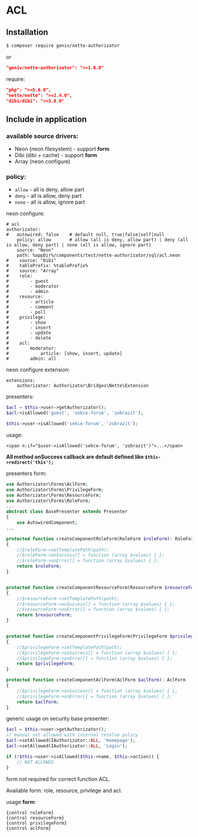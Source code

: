 ACL
===

Installation
------------

```sh
$ composer require geniv/nette-authorizator
```
or
```json
"geniv/nette-authorizator": ">=1.0.0"
```

require:
```json
"php": ">=5.6.0",
"nette/nette": ">=2.4.0",
"dibi/dibi": ">=3.0.0"
```

Include in application
----------------------

### available source drivers:
- Neon (neon filesystem) - support **form**
- Dibi (dibi + cache) - support **form**
- Array (neon configure)

### policy:
- `allow` - all is deny, allow part
- `deny` - all is allow, deny part
- `none` - all is allow, ignore part

neon configure:
```neon
# acl
authorizator:
#   autowired: false    # default null, true|false|self|null
    policy: allow       # allow (all is deny, allow part) | deny (all is allow, deny part) | none (all is allow, ignore part)
    source: "Neon"
    path: %appDir%/components/test/nette-authorizator/sql/acl.neon
#    source: "Dibi"
#    tablePrefix: %tablePrefix%
#    source: "Array"
#    role:
#        - guest
#        - moderator
#        - admin
#    resource:
#        - article
#        - comment
#        - poll
#    privilege:
#        - show
#        - insert
#        - update
#        - delete
#    acl:
#        moderator:
#            article: [show, insert, update]
#        admin: all
```

neon configure extension:
```neon
extensions:
    authorizator: Authorizator\Bridges\Nette\Extension
```

presenters:
```php
$acl = $this->user->getAuthorizator();
$acl->isAllowed('guest', 'sekce-forum', 'zobrazit');

$this->user->isAllowed('sekce-forum', 'zobrazit');
```

usage:
```latte
<span n:if="$user->isAllowed('sekce-forum', 'zobrazit')">...</span>
```

**All method onSuccess callback are default defined like `$this->redirect('this');`**

presenters form:
```php
use Authorizator\Forms\AclForm;
use Authorizator\Forms\PrivilegeForm;
use Authorizator\Forms\ResourceForm;
use Authorizator\Forms\RoleForm;
...
abstract class BasePresenter extends Presenter
{
    use AutowiredComponent;
...

protected function createComponentRoleForm(RoleForm $roleForm): RoleForm
{
    //$roleForm->setTemplatePath(path);
    //$roleForm->onSuccess[] = function (array $values) { };
    //$roleForm->onError[] = function (array $values) { };
    return $roleForm;
}


protected function createComponentResourceForm(ResourceForm $resourceForm): ResourceForm
{
    //$resourceForm->setTemplatePath(path);
    //$resourceForm->onSuccess[] = function (array $values) { };
    //$resourceForm->onError[] = function (array $values) { };
    return $resourceForm;
}


protected function createComponentPrivilegeForm(PrivilegeForm $privilegeForm): PrivilegeForm
{
    //$privilegeForm->setTemplatePath(path);
    //$privilegeForm->onSuccess[] = function (array $values) { };
    //$privilegeForm->onError[] = function (array $values) { };
    return $privilegeForm;
}

protected function createComponentAclForm(AclForm $aclForm): AclForm
{
    //$privilegeForm->onSuccess[] = function (array $values) { };
    //$privilegeForm->onError[] = function (array $values) { };
    return $aclForm;
}
```

generic usage on security base presenter:
```php
$acl = $this->user->getAuthorizator();
// manual set allowed with internal resolve policy
$acl->setAllowed(IAuthorizator::ALL, 'Homepage');
$acl->setAllowed(IAuthorizator::ALL, 'Login');

if (!$this->user->isAllowed($this->name, $this->action)) {
    // NOT ALLOWED
}
```

form not required for correct function ACL.

Available form: role, resource, privilege and acl.

usage **form**:
```latte
{control roleForm}
{control resourceForm}
{control privilegeForm}
{control aclForm}
```
